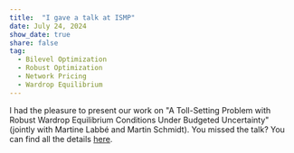```yaml
---
title:  "I gave a talk at ISMP"
date: July 24, 2024
show_date: true
share: false
tag:
  - Bilevel Optimization
  - Robust Optimization
  - Network Pricing
  - Wardrop Equilibrium
---
```


I had the pleasure to present our work on "A Toll-Setting Problem with Robust Wardrop Equilibrium Conditions Under Budgeted Uncertainty" (jointly with Martine Labbé and Martin Schmidt). You missed the talk? You can find all the details [here](https://optimization-online.org/?p=26949).
